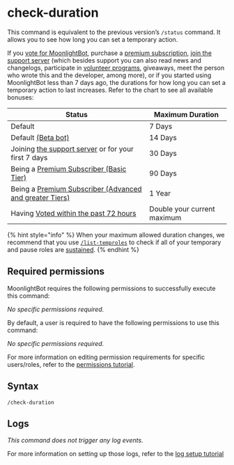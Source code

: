 # check-duration

This command is equivalent to the previous version’s `/status` command. It allows you to see how long you can set a temporary action.

If you [vote for MoonlightBot](/support/upvote-moonlightbot.md), purchase a [premium subscription](/support/premium.md), [join the support server](https://discord.gg/hNQWVVC) (which besides support you can also read news and changelogs, participate in [volunteer programs](/support/volunteering.md), giveaways, meet the person who wrote this and the developer, among more), or if you started using MoonlightBot less than 7 days ago, the durations for how long you can set a temporary action to last increases. Refer to the chart to see all available bonuses:

| Status              | Maximum Duration    |
| ----------------- | ---------------- |
| Default               |7 Days   |
| Default [(Beta bot)](/support/beta.md) |14 Days |
| Joining [the support server](https://discord.gg/hNQWVVC) or for your first 7 days |30 Days |
| Being a [Premium Subscriber (Basic Tier)](/support/premium.md#tiers) |90 Days  |
| Being a [Premium Subscriber (Advanced and greater Tiers)](/support/premium.md#tiers) |1 Year  |
| Having [Voted within the past 72 hours](/support/upvote-moonlightbot.md) |Double your current maximum|

{% hint style="info" %}
When your maximum allowed duration changes, we recommend that you use [`/list-temproles`](/role-management-commands/list-temproles.md) to check if all of your temporary and pause roles are [sustained](/start-up/faqs.md#how-does-the-temprole-sustain-mechanic-work).
{% endhint %}

## Required permissions

MoonlightBot requires the following permissions to successfully execute this command:

*No specific permissions required.*

By default, a user is required to have the following permissions to use this command:

*No specific permissions required.*

For more information on editing permission requirements for specific users/roles, refer to the [permissions tutorial](/start-up/permission-tutorial.md).

## Syntax

```text
/check-duration
```

## Logs

*This command does not trigger any log events.*

For more information on setting up those logs, refer to the [log setup tutorial](/README.md#logging)

